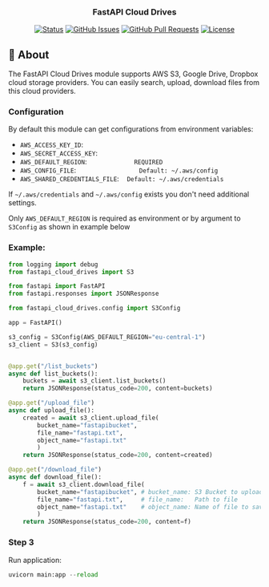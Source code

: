 <h3 align="center">FastAPI Cloud Drives</h3>

<div align="center">

[![Status](https://img.shields.io/badge/status-active-success.svg)]()
[![GitHub Issues](https://img.shields.io/github/issues/kylelobo/The-Documentation-Compendium.svg)](https://github.com/MadeByMads/fastapi-cloud-drives/issues)
[![GitHub Pull Requests](https://img.shields.io/github/issues-pr/kylelobo/The-Documentation-Compendium.svg)](https://github.com/MadeByMads/fastapi-cloud-drives/pulls)
[![License](https://img.shields.io/badge/license-MIT-blue.svg)](/LICENSE)

</div>


## 🧐 About <a name = "about"></a>
The FastAPI Cloud Drives module supports AWS S3, Google Drive, Dropbox cloud storage providers. You can easily search, upload, download files from this cloud providers. 

### Configuration
By default this module can get configurations from environment variables:
* `AWS_ACCESS_KEY_ID`:
* `AWS_SECRET_ACCESS_KEY`:
* `AWS_DEFAULT_REGION`:                        `REQUIRED`
* `AWS_CONFIG_FILE`:                                `Default: ~/.aws/config`
* `AWS_SHARED_CREDENTIALS_FILE`:    `Default: ~/.aws/credentials`
   
If `~/.aws/credentials` and `~/.aws/config` exists you don't need additional settings.

Only `AWS_DEFAULT_REGION` is required as environment or by argument to `S3Config` as shown in example below


### Example:

```python
from logging import debug
from fastapi_cloud_drives import S3

from fastapi import FastAPI
from fastapi.responses import JSONResponse

from fastapi_cloud_drives.config import S3Config

app = FastAPI()

s3_config = S3Config(AWS_DEFAULT_REGION="eu-central-1")
s3_client = S3(s3_config)


@app.get("/list_buckets")
async def list_buckets():
    buckets = await s3_client.list_buckets()
    return JSONResponse(status_code=200, content=buckets)

@app.get("/upload_file")
async def upload_file():
    created = await s3_client.upload_file(
        bucket_name="fastapibucket", 
        file_name="fastapi.txt",
        object_name="fastapi.txt"
        )
    return JSONResponse(status_code=200, content=created)

@app.get("/download_file")
async def download_file():
    f = await s3_client.download_file(
        bucket_name="fastapibucket", # bucket_name: S3 Bucket to upload
        file_name="fastapi.txt",     # file_name:   Path to file
        object_name="fastapi.txt"    # object_name: Name of file to save in S3 Bucket
        )
    return JSONResponse(status_code=200, content=f)
```

### Step 3
Run application:
```python
uvicorn main:app --reload
```